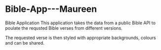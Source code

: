 # Bible-App---Maureen
Bible Application
This application takes the data from a public Bible API to poulate the requsted Bible verses from different versions.

The requested verse is then styled with appropriate backgrounds, colours and can be shared.